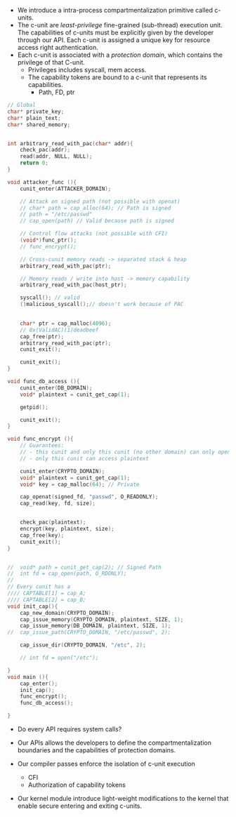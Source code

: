 - We introduce a intra-process compartmentalization primitive called c-units.
- The c-unit are  *least-privilege* fine-grained (sub-thread) execution unit. The capabilities of c-units must be explicitly given by the developer through our API. Each c-unit is assigned a unique key for resource access right authentication. 
- Each c-unit is associated with a *protection domain*, which contains the privilege of that C-unit. 
	- Privileges includes syscall, mem access.
	-  The capability tokens are bound to a c-unit that represents its capabilities.
		- Path, FD, ptr 


```C
// Global
char* private_key;
char* plain_text;
char* shared_memory;


int arbitrary_read_with_pac(char* addr){
	check_pac(addr);
	read(addr, NULL, NULL);
	return 0;
}

void attacker_func (){
	cunit_enter(ATTACKER_DOMAIN);

	// Attack on signed path (not possible with openat)
	// char* path = cap_alloc(64); // Path is signed
	// path = "/etc/passwd"
	// cap_open(path) // Valid because path is signed

	// Control flow attacks (not possible with CFI)
	(void*)func_ptr();
	// func_encrypt();

	// Cross-cunit memory reads -> separated stack & heap
	arbitrary_read_with_pac(ptr);

	// Memory reads / write into host -> memory capability
	arbitrary_read_with_pac(host_ptr);

	syscall(); // valid
	()malicious_syscall();// doesn't work because of PAC

	
	char* ptr = cap_malloc(4096);
	// 0x(ValidAC)(1)deadbeef
	cap_free(ptr);
	arbitrary_read_with_pac(ptr);
	cunit_exit();

	cunit_exit();
}

void func_db_access (){
	cunit_enter(DB_DOMAIN);
	void* plaintext = cunit_get_cap(1);

	getpid();

	cunit_exit();
}

void func_encrypt (){
	// Guarantees:
	// - this cunit and only this cunit (no other domain) can only open etc 
	// - only this cunit can access plaintext

	cunit_enter(CRYPTO_DOMAIN);
	void* plaintext = cunit_get_cap(1);
	void* key = cap_malloc(64); // Private

	cap_openat(signed_fd, "passwd", O_READONLY);
	cap_read(key, fd, size);


	check_pac(plaintext);
	encrypt(key, plaintext, size);
	cap_free(key);
	cunit_exit();
}


// 	void* path = cunit_get_cap(2); // Signed Path
// 	int fd = cap_open(path, O_RDONLY);
// 
// Every cunit has a 
//// CAPTABLE[1] = cap_A;
//// CAPTABLE[2] = cap_B;
void init_cap(){
	cap_new_domain(CRYPTO_DOMAIN);
	cap_issue_memory(CRYPTO_DOMAIN, plaintext, SIZE, 1);
	cap_issue_memory(DB_DOMAIN, plaintext, SIZE, 1);
//	cap_issue_path(CRYPTO_DOMAIN, "/etc/passwd", 2);

	cap_issue_dir(CRYPTO_DOMAIN, "/etc", 2);

	// int fd = open("/etc");

}
void main (){
	cap_enter();
	init_cap();
	func_encrypt();
	func_db_access();

}
```
- Do every API requires system calls?

- Our APIs allows the developers to define the compartmentalization boundaries and the capabilities of protection domains.
- Our compiler passes enforce the isolation of  c-unit execution
	- CFI
	- Authorization of capability tokens	
-  Our kernel module introduce light-weight modifications to the kernel that enable secure entering and exiting c-units.






